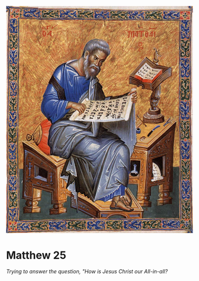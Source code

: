 <img class="intro-right" src="art-matthew.jpg">

# Matthew 25

*Trying to answer the question, "How is Jesus Christ our All-in-all?*
